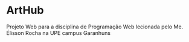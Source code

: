 # ArtHub
Projeto Web para a disciplina de Programação Web lecionada pelo Me. Élisson Rocha na UPE campus Garanhuns 
